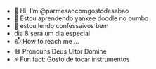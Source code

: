 - 👋 Hi, I’m @parmesaocomgostodesabao
- 👀 Estou aprendendo yankee doodle no bumbo
- 🌱 estou lendo confessaivos bem
-    dia 8 será um dia especial
- 📫 How to reach me ...
- 😄 Pronouns:Deus Ultor Domine
- ⚡ Fun fact: Gosto de tocar instrumentos

<!---
parmesaocomgostodesabao/parmesaocomgostodesabao is a ✨ special ✨ repository because its `README.md` (this file) appears on your GitHub profile.
You can click the Preview link to take a look at your changes.
--->
